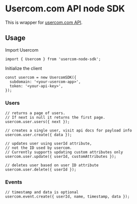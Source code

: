 # Usercom.com API node SDK

This is wrapper for [usercom.com API](https://user.com/en/api/introduction/).

## Usage

Import Usercom

```node
import { Usercom } from 'usercom-node-sdk';
```

Initialize the client

```node
const usercom = new UsercomSDK({
  subdomain: '<your-usercom-app>',
  token: '<your-api-key>',
});
```

### Users

```node
// returns a page of users.
// If next is null it returns the first page.
usercom.user.users({ next });

// creates a single user, visit api docs for payload info
usercom.user.create({ data });

// updates user using userId attribute,
// not the ID used by usercom.
// Currently supports updating custom attributes only
usercom.user.update({ userId, customAttributes });

// deletes user based on user ID attribute
usercom.user.delete({ userId });
```

### Events

```node
// timestamp and data is optional
usercom.event.create({ userId, name, timestamp, data });
```
